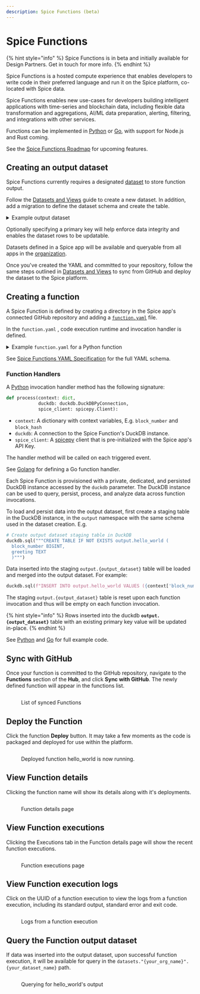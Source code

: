 ```yaml
---
description: Spice Functions (beta)
---
```


# Spice Functions

{% hint style="info" %}
Spice Functions is in beta and initially available for Design Partners. Get in touch for more info.
{% endhint %}

Spice Functions is a hosted compute experience that enables developers to write code in their preferred language and run it on the Spice platform, co-located with Spice data.

Spice Functions enables new use-cases for developers building intelligent applications with time-series and blockchain data, including flexible data transformation and aggregations, AI/ML data preparation, alerting, filtering, and integrations with other services.

Functions can be implemented in [Python](python.md) or [Go](golang.md), with support for Node.js and Rust coming.

See the [Spice Functions Roadmap](roadmap.md) for upcoming features.

## Creating an output dataset

Spice Functions currently requires a designated [dataset](../datasets-and-views.md) to store function output.

Follow the [Datasets and Views](../datasets-and-views.md) guide to create a new dataset. In addition, add a migration to define the dataset schema and create the table.

<details>

<summary>Example output dataset</summary>

```yaml
# .spice/datasets/hello_world.yml
name: hello_world
type: append
migrations:
  - name: create_table
    sql: |
      CREATE TABLE IF NOT EXISTS hello_world (
        block_number BIGINT PRIMARY KEY,
        greeting TEXT
      )
```

</details>

Optionally specifying a primary key will help enforce data integrity and enables the dataset rows to be updatable.

Datasets defined in a Spice app will be available and queryable from all apps in the [organization](../../portal/organizations.md).

Once you've created the YAML and committed to your repository, follow the same steps outlined in [Datasets and Views](../datasets-and-views.md) to sync from GitHub and deploy the dataset to the Spice platform.

## Creating a function

A Spice Function is defined by creating a directory in the Spice app's connected GitHub repository and adding a [`function.yaml`](../../reference/specifications/spice-functions-yaml-specification/) file.

In the `function.yaml` , code execution runtime and invocation handler is defined.

<details>

<summary>Example <code>function.yaml</code> for a Python function</summary>

```yaml
# hello_world/function.yaml
output_dataset: hello_world
# This will trigger the function to execute on every new Ethereum block.
triggers:
  - path: eth
# This selects the runtime that will execute your code.
runtime: python3.11
# For Python, handler is [script_name].[method]
# The below will invoke a method `process` in a file `spice_function.py`.
handler: spice_function.process
```

</details>

See [Spice Functions YAML Specification](../../reference/specifications/spice-functions-yaml-specification/) for the full YAML schema.

### Function Handlers

A [Python](python.md) invocation handler method has the following signature:

```python
def process(context: dict, 
            duckdb: duckdb.DuckDBPyConnection, 
            spice_client: spicepy.Client):
```

* `context`: A dictionary with context variables, E.g. `block_number` and `block_hash`
* `duckdb`: A connection to the Spice Function's DuckDB instance.
* `spice_client`: A [spicepy](https://github.com/spiceai/spicepy) client that is pre-initialized with the Spice app's API Key.

The handler method will be called on each triggered event.

See [Golang](golang.md) for defining a Go function handler.

Each Spice Function is provisioned with a private, dedicated, and persisted DuckDB instance accessed by the `duckdb` parameter. The DuckDB instance can be used to query, persist, process, and analyze data across function invocations.

To load and persist data into the output dataset, first create a staging table in the DuckDB instance, in the `output` namespace with the same schema used in the dataset creation. E.g.

```python
# Create output dataset staging table in DuckDB
duckdb.sql("""CREATE TABLE IF NOT EXISTS output.hello_world (
  block_number BIGINT,
  greeting TEXT
  )""")
```

Data inserted into the staging `output.{output_dataset}` table will be loaded and merged into the output dataset. For example:

```python
duckdb.sql(f"INSERT INTO output.hello_world VALUES ({context['block_number']}, 'Hello!')")
```

The staging `output.{output_dataset}` table is reset upon each function invocation and thus will be empty on each function invocation.

{% hint style="info" %}
Rows inserted into the duckdb **`output.{output_dataset}`** table with an existing primary key value will be updated in-place.
{% endhint %}

See [Python](python.md) and [Go](golang.md) for full example code.

## Sync with GitHub

Once your function is committed to the GitHub repository, navigate to the **Functions** section of the **Hub**, and click **Sync with GitHub**. The newly defined function will appear in the functions list.

<figure><img src="../../.gitbook/assets/function_deploy.png" alt=""><figcaption><p>List of synced Functions</p></figcaption></figure>

## Deploy the Function

Click the function **Deploy** button. It may take a few moments as the code is packaged and deployed for use within the platform.

<figure><img src="../../.gitbook/assets/function_deployed.png" alt=""><figcaption><p>Deployed function hello_world is now running.</p></figcaption></figure>

## View Function details

Clicking the function name will show its details along with it's deployments.

<figure><img src="../../.gitbook/assets/function_details.png" alt=""><figcaption><p>Function details page</p></figcaption></figure>



## View Function executions

Clicking the Executions tab in the Function details page will show the recent function executions.

<figure><img src="../../.gitbook/assets/function_executions.png" alt=""><figcaption><p>Function executions page</p></figcaption></figure>

## View Function execution logs

Click on the UUID of a function execution to view the logs from a function execution, including its standard output, standard error and exit code.

<figure><img src="../../.gitbook/assets/function_execution_logs.png" alt=""><figcaption><p>Logs from a function execution</p></figcaption></figure>

## Query the Function output dataset

If data was inserted into the output dataset, upon successful function execution, it will be available for query in the `datasets."{your_org_name}".{your_dataset_name}` path.

<figure><img src="../../.gitbook/assets/function_output_query.png" alt=""><figcaption><p>Querying for hello_world's output</p></figcaption></figure>
